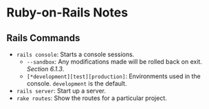 # Ruby-on-Rails Notes

## Rails Commands

* `rails console`: Starts a console sessions.
	* `--sandbox`: Any modifications made will be rolled back on exit. *Section 6.1.3*.
	* `[*development][test][production]`: Environments used in the console.  `development` is the default.
* `rails server`: Start up a server.
* `rake routes`: Show the routes for a particular project.
